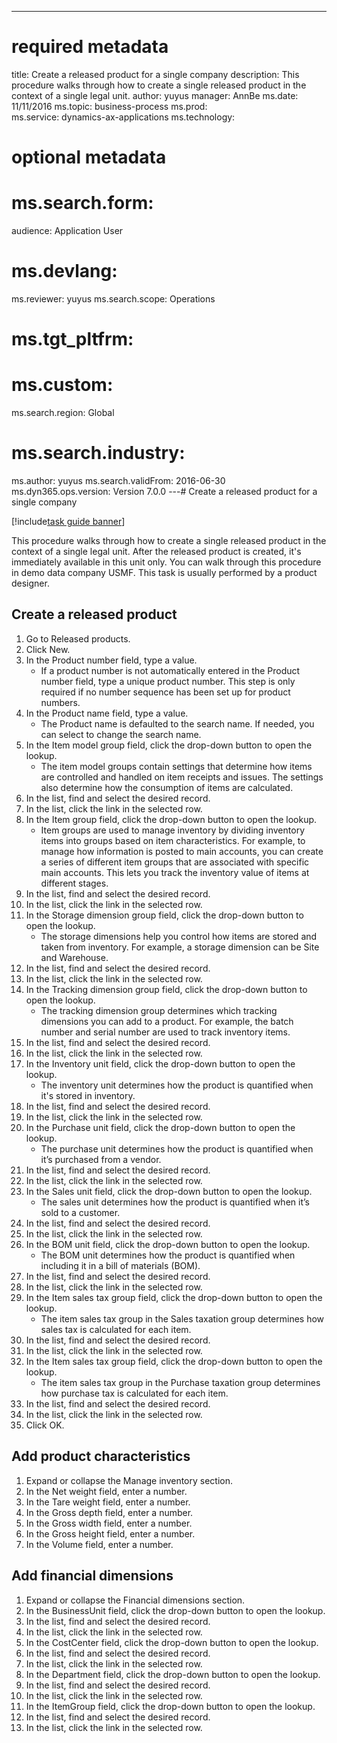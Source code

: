--- 
# required metadata 
 
title: Create a released product for a single company
description: This procedure walks through how to create a single released product in the context of a single legal unit. 
author: yuyus
manager: AnnBe 
ms.date: 11/11/2016
ms.topic: business-process 
ms.prod:  
ms.service: dynamics-ax-applications 
ms.technology:  
 
# optional metadata 
 
# ms.search.form:   
audience: Application User 
# ms.devlang:  
ms.reviewer: yuyus
ms.search.scope: Operations 
# ms.tgt_pltfrm:  
# ms.custom:  
ms.search.region: Global
# ms.search.industry: 
ms.author: yuyus
ms.search.validFrom: 2016-06-30 
ms.dyn365.ops.version: Version 7.0.0 
---# Create a released product for a single company

[!include[task guide banner](../../includes/task-guide-banner.md)]

This procedure walks through how to create a single released product in the context of a single legal unit. After the released product is created,  it's immediately available in this unit only. You can walk through this procedure in demo data company USMF. This task is usually performed by a product designer.


## Create a released product
1. Go to Released products.
2. Click New.
3. In the Product number field, type a value.
    * If a product number is not automatically entered in the Product number field, type a unique product number. This step is only  required if no number sequence has been set up for product numbers.  
4. In the Product name field, type a value.
    * The Product name is defaulted to the search name. If needed, you can select to change the search name.  
5. In the Item model group field, click the drop-down button to open the lookup.
    * The item model groups contain settings that determine how items are controlled and handled on item receipts and issues. The settings also determine how the consumption of items are calculated.  
6. In the list, find and select the desired record.
7. In the list, click the link in the selected row.
8. In the Item group field, click the drop-down button to open the lookup.
    * Item groups are used to manage inventory by dividing inventory items into groups based on item characteristics. For example, to manage how information is posted to main accounts, you can create a series of different item groups that are associated with specific main accounts. This lets you track the inventory value of items at different stages.  
9. In the list, find and select the desired record.
10. In the list, click the link in the selected row.
11. In the Storage dimension group field, click the drop-down button to open the lookup.
    * The storage dimensions help you control how items are stored and taken from inventory. For example, a storage dimension can be Site and Warehouse.  
12. In the list, find and select the desired record.
13. In the list, click the link in the selected row.
14. In the Tracking dimension group field, click the drop-down button to open the lookup.
    * The tracking dimension group determines which tracking dimensions you can add to a product. For example, the batch number and serial number are used to track inventory items.  
15. In the list, find and select the desired record.
16. In the list, click the link in the selected row.
17. In the Inventory unit field, click the drop-down button to open the lookup.
    * The inventory unit determines how the product is quantified when it's stored in inventory.  
18. In the list, find and select the desired record.
19. In the list, click the link in the selected row.
20. In the Purchase unit field, click the drop-down button to open the lookup.
    * The purchase unit determines how the product is quantified when it’s purchased from a vendor.  
21. In the list, find and select the desired record.
22. In the list, click the link in the selected row.
23. In the Sales unit field, click the drop-down button to open the lookup.
    * The sales unit determines how the product is quantified when it’s sold to a customer.  
24. In the list, find and select the desired record.
25. In the list, click the link in the selected row.
26. In the BOM unit field, click the drop-down button to open the lookup.
    * The BOM unit determines how the product is quantified when including it in a bill of materials (BOM).  
27. In the list, find and select the desired record.
28. In the list, click the link in the selected row.
29. In the Item sales tax group field, click the drop-down button to open the lookup.
    * The item sales tax group in the Sales taxation group determines how sales tax is calculated for each item.  
30. In the list, find and select the desired record.
31. In the list, click the link in the selected row.
32. In the Item sales tax group field, click the drop-down button to open the lookup.
    * The item sales tax group in the Purchase taxation group determines how purchase tax is calculated for each item.  
33. In the list, find and select the desired record.
34. In the list, click the link in the selected row.
35. Click OK.

## Add product characteristics
1. Expand or collapse the Manage inventory section.
2. In the Net weight field, enter a number.
3. In the Tare weight field, enter a number.
4. In the Gross depth field, enter a number.
5. In the Gross width field, enter a number.
6. In the Gross height field, enter a number.
7. In the Volume field, enter a number.

## Add financial dimensions
1. Expand or collapse the Financial dimensions section.
2. In the BusinessUnit field, click the drop-down button to open the lookup.
3. In the list, find and select the desired record.
4. In the list, click the link in the selected row.
5. In the CostCenter field, click the drop-down button to open the lookup.
6. In the list, find and select the desired record.
7. In the list, click the link in the selected row.
8. In the Department field, click the drop-down button to open the lookup.
9. In the list, find and select the desired record.
10. In the list, click the link in the selected row.
11. In the ItemGroup field, click the drop-down button to open the lookup.
12. In the list, find and select the desired record.
13. In the list, click the link in the selected row.

